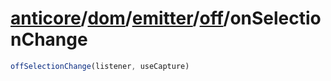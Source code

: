 # [anticore](../../../../#reference)/[dom](../../../#reference)/[emitter](../../#reference)/[off](../#reference)/<a name="reference">onSelectionChange</a>

```js
offSelectionChange(listener, useCapture)
```